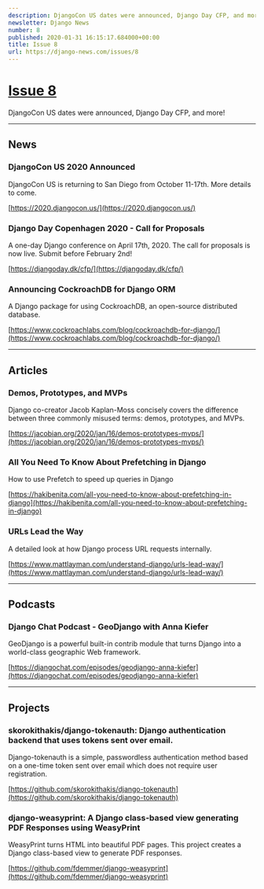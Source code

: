 ```yaml
---
description: DjangoCon US dates were announced, Django Day CFP, and more!
newsletter: Django News
number: 8
published: 2020-01-31 16:15:17.684000+00:00
title: Issue 8
url: https://django-news.com/issues/8
---
```


# [Issue 8](https://django-news.com/issues/8)

DjangoCon US dates were announced, Django Day CFP, and more!

----

## News

### DjangoCon US 2020 Announced

<p>DjangoCon US is returning to San Diego from October 11-17th. More details to come.</p>

[https://2020.djangocon.us/](https://2020.djangocon.us/)

### Django Day Copenhagen 2020 - Call for Proposals

<p>A one-day Django conference on April 17th, 2020. The call for proposals is now live. Submit before February 2nd!</p>

[https://djangoday.dk/cfp/](https://djangoday.dk/cfp/)

### Announcing CockroachDB for Django ORM

<p>A Django package for using CockroachDB, an open-source distributed database.</p>

[https://www.cockroachlabs.com/blog/cockroachdb-for-django/](https://www.cockroachlabs.com/blog/cockroachdb-for-django/)

----

## Articles

### Demos, Prototypes, and MVPs

<p>Django co-creator Jacob Kaplan-Moss concisely covers the difference between three commonly misused terms: demos, prototypes, and MVPs.</p>

[https://jacobian.org/2020/jan/16/demos-prototypes-mvps/](https://jacobian.org/2020/jan/16/demos-prototypes-mvps/)

### All You Need To Know About Prefetching in Django

<p>How to use Prefetch to speed up queries in Django</p>

[https://hakibenita.com/all-you-need-to-know-about-prefetching-in-django](https://hakibenita.com/all-you-need-to-know-about-prefetching-in-django)

### URLs Lead the Way

<p>A detailed look at how Django process URL requests internally.</p>

[https://www.mattlayman.com/understand-django/urls-lead-way/](https://www.mattlayman.com/understand-django/urls-lead-way/)

----

## Podcasts

### Django Chat Podcast - GeoDjango with Anna Kiefer

<p> GeoDjango is a powerful built-in contrib module that turns Django into a world-class geographic Web framework.</p>

[https://djangochat.com/episodes/geodjango-anna-kiefer](https://djangochat.com/episodes/geodjango-anna-kiefer)

----

## Projects

### skorokithakis/django-tokenauth: Django authentication backend that uses tokens sent over email.

<p>Django-tokenauth is a simple, passwordless authentication method based on a one-time token sent over email which does not require user registration.</p>

[https://github.com/skorokithakis/django-tokenauth](https://github.com/skorokithakis/django-tokenauth)

### django-weasyprint: A Django class-based view generating PDF Responses using WeasyPrint

<p>WeasyPrint turns HTML into beautiful PDF pages. This project creates a Django class-based view to generate PDF responses.</p>

[https://github.com/fdemmer/django-weasyprint](https://github.com/fdemmer/django-weasyprint)